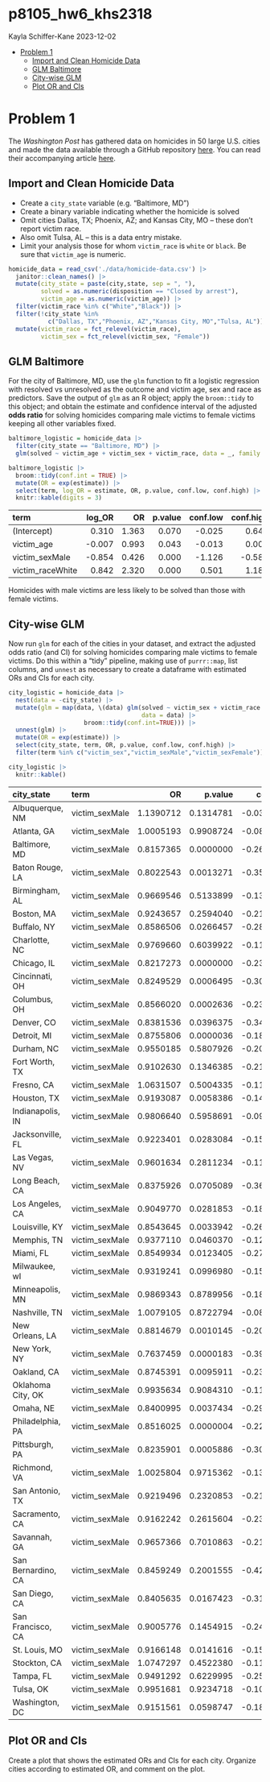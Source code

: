 p8105_hw6_khs2318
================
Kayla Schiffer-Kane
2023-12-02

- [Problem 1](#problem-1)
  - [Import and Clean Homicide Data](#import-and-clean-homicide-data)
  - [GLM Baltimore](#glm-baltimore)
  - [City-wise GLM](#city-wise-glm)
  - [Plot OR and CIs](#plot-or-and-cis)

# Problem 1

The *Washington Post* has gathered data on homicides in 50 large U.S.
cities and made the data available through a GitHub repository
[here](https://github.com/washingtonpost/data-homicides). You can read
their accompanying article
[here](https://www.washingtonpost.com/graphics/2018/investigations/where-murders-go-unsolved/).

## Import and Clean Homicide Data

- Create a `city_state` variable (e.g. “Baltimore, MD”)
- Create a binary variable indicating whether the homicide is solved
- Omit cities Dallas, TX; Phoenix, AZ; and Kansas City, MO – these don’t
  report victim race.
- Also omit Tulsa, AL – this is a data entry mistake.
- Limit your analysis those for whom `victim_race` is `white` or
  `black`. Be sure that `victim_age` is numeric.

``` r
homicide_data = read_csv('./data/homicide-data.csv') |>
  janitor::clean_names() |>
  mutate(city_state = paste(city,state, sep = ", "),
         solved = as.numeric(disposition == "Closed by arrest"),
         victim_age = as.numeric(victim_age)) |>
  filter(victim_race %in% c("White","Black")) |>
  filter(!city_state %in% 
           c("Dallas, TX","Phoenix, AZ","Kansas City, MO","Tulsa, AL")) |>
  mutate(victim_race = fct_relevel(victim_race),
         victim_sex = fct_relevel(victim_sex, "Female"))
```

## GLM Baltimore

For the city of Baltimore, MD, use the `glm` function to fit a logistic
regression with resolved vs unresolved as the outcome and victim age,
sex and race as predictors. Save the output of `glm` as an R object;
apply the `broom::tidy` to this object; and obtain the estimate and
confidence interval of the adjusted **odds ratio** for solving homicides
comparing male victims to female victims keeping all other variables
fixed.

``` r
baltimore_logistic = homicide_data |> 
  filter(city_state == "Baltimore, MD") |>
  glm(solved ~ victim_age + victim_sex + victim_race, data = _, family = binomial()) 

baltimore_logistic |>
  broom::tidy(conf.int = TRUE) |>
  mutate(OR = exp(estimate)) |>
  select(term, log_OR = estimate, OR, p.value, conf.low, conf.high) |> 
  knitr::kable(digits = 3)
```

| term             | log_OR |    OR | p.value | conf.low | conf.high |
|:-----------------|-------:|------:|--------:|---------:|----------:|
| (Intercept)      |  0.310 | 1.363 |   0.070 |   -0.025 |     0.648 |
| victim_age       | -0.007 | 0.993 |   0.043 |   -0.013 |     0.000 |
| victim_sexMale   | -0.854 | 0.426 |   0.000 |   -1.126 |    -0.584 |
| victim_raceWhite |  0.842 | 2.320 |   0.000 |    0.501 |     1.187 |

Homicides with male victims are less likely to be solved than those with
female victims.

## City-wise GLM

Now run `glm` for each of the cities in your dataset, and extract the
adjusted odds ratio (and CI) for solving homicides comparing male
victims to female victims. Do this within a “tidy” pipeline, making use
of `purrr::map`, list columns, and `unnest` as necessary to create a
dataframe with estimated ORs and CIs for each city.

``` r
city_logistic = homicide_data |>
  nest(data = -city_state) |>
  mutate(glm = map(data, \(data) glm(solved ~ victim_sex + victim_race + victim_age,  
                                     data = data) |>
                     broom::tidy(conf.int=TRUE))) |>
  unnest(glm) |>
  mutate(OR = exp(estimate)) |>
  select(city_state, term, OR, p.value, conf.low, conf.high) |>
  filter(term %in% c("victim_sex","victim_sexMale","victim_sexFemale"))

city_logistic |>
  knitr::kable()
```

| city_state         | term           |        OR |   p.value |   conf.low |  conf.high |
|:-------------------|:---------------|----------:|----------:|-----------:|-----------:|
| Albuquerque, NM    | victim_sexMale | 1.1390712 | 0.1314781 | -0.0381730 |  0.2985993 |
| Atlanta, GA        | victim_sexMale | 1.0005193 | 0.9908724 | -0.0884014 |  0.0894397 |
| Baltimore, MD      | victim_sexMale | 0.8157365 | 0.0000000 | -0.2662316 | -0.1410963 |
| Baton Rouge, LA    | victim_sexMale | 0.8022543 | 0.0013271 | -0.3539181 | -0.0867412 |
| Birmingham, AL     | victim_sexMale | 0.9669546 | 0.5133899 | -0.1343294 |  0.0671220 |
| Boston, MA         | victim_sexMale | 0.9243657 | 0.2594040 | -0.2151667 |  0.0578717 |
| Buffalo, NY        | victim_sexMale | 0.8586506 | 0.0266457 | -0.2867125 | -0.0180738 |
| Charlotte, NC      | victim_sexMale | 0.9769660 | 0.6039922 | -0.1113139 |  0.0647071 |
| Chicago, IL        | victim_sexMale | 0.8217273 | 0.0000000 | -0.2384406 | -0.1542529 |
| Cincinnati, OH     | victim_sexMale | 0.8249529 | 0.0006495 | -0.3025121 | -0.0823458 |
| Columbus, OH       | victim_sexMale | 0.8566020 | 0.0002636 | -0.2376334 | -0.0719304 |
| Denver, CO         | victim_sexMale | 0.8381536 | 0.0396375 | -0.3436593 | -0.0094486 |
| Detroit, MI        | victim_sexMale | 0.8755806 | 0.0000036 | -0.1889734 | -0.0767627 |
| Durham, NC         | victim_sexMale | 0.9550185 | 0.5807926 | -0.2091392 |  0.1170900 |
| Fort Worth, TX     | victim_sexMale | 0.9102630 | 0.1346385 | -0.2169351 |  0.0288917 |
| Fresno, CA         | victim_sexMale | 1.0631507 | 0.5004335 | -0.1165739 |  0.2390476 |
| Houston, TX        | victim_sexMale | 0.9193087 | 0.0058386 | -0.1438816 | -0.0243850 |
| Indianapolis, IN   | victim_sexMale | 0.9806640 | 0.5958691 | -0.0916648 |  0.0526140 |
| Jacksonville, FL   | victim_sexMale | 0.9223401 | 0.0283084 | -0.1529999 | -0.0086825 |
| Las Vegas, NV      | victim_sexMale | 0.9601634 | 0.2811234 | -0.1145325 |  0.0332288 |
| Long Beach, CA     | victim_sexMale | 0.8375926 | 0.0705089 | -0.3681492 |  0.0137024 |
| Los Angeles, CA    | victim_sexMale | 0.9049770 | 0.0281853 | -0.1888889 | -0.0108027 |
| Louisville, KY     | victim_sexMale | 0.8543645 | 0.0033942 | -0.2622374 | -0.0525573 |
| Memphis, TN        | victim_sexMale | 0.9377110 | 0.0460370 | -0.1274402 | -0.0011867 |
| Miami, FL          | victim_sexMale | 0.8549934 | 0.0123405 | -0.2788485 | -0.0344746 |
| Milwaukee, wI      | victim_sexMale | 0.9319241 | 0.0996980 | -0.1543611 |  0.0133532 |
| Minneapolis, MN    | victim_sexMale | 0.9869343 | 0.8789956 | -0.1823214 |  0.1560176 |
| Nashville, TN      | victim_sexMale | 1.0079105 | 0.8722794 | -0.0881489 |  0.1039076 |
| New Orleans, LA    | victim_sexMale | 0.8814679 | 0.0010145 | -0.2012426 | -0.0510908 |
| New York, NY       | victim_sexMale | 0.7637459 | 0.0000183 | -0.3913653 | -0.1476751 |
| Oakland, CA        | victim_sexMale | 0.8745391 | 0.0095911 | -0.2352311 | -0.0328853 |
| Oklahoma City, OK  | victim_sexMale | 0.9935634 | 0.9084310 | -0.1164403 |  0.1035254 |
| Omaha, NE          | victim_sexMale | 0.8400995 | 0.0037434 | -0.2912565 | -0.0572134 |
| Philadelphia, PA   | victim_sexMale | 0.8516025 | 0.0000004 | -0.2225559 | -0.0987148 |
| Pittsburgh, PA     | victim_sexMale | 0.8235901 | 0.0005886 | -0.3041896 | -0.0839751 |
| Richmond, VA       | victim_sexMale | 1.0025804 | 0.9715362 | -0.1388618 |  0.1440160 |
| San Antonio, TX    | victim_sexMale | 0.9219496 | 0.2320853 | -0.2142842 |  0.0517548 |
| Sacramento, CA     | victim_sexMale | 0.9162242 | 0.2615604 | -0.2398613 |  0.0648729 |
| Savannah, GA       | victim_sexMale | 0.9657366 | 0.7010863 | -0.2126489 |  0.1429206 |
| San Bernardino, CA | victim_sexMale | 0.8459249 | 0.2001555 | -0.4221720 |  0.0875226 |
| San Diego, CA      | victim_sexMale | 0.8405635 | 0.0167423 | -0.3150708 | -0.0322947 |
| San Francisco, CA  | victim_sexMale | 0.9005776 | 0.1454915 | -0.2454786 |  0.0360408 |
| St. Louis, MO      | victim_sexMale | 0.9166148 | 0.0141616 | -0.1565572 | -0.0175787 |
| Stockton, CA       | victim_sexMale | 1.0747297 | 0.4522380 | -0.1154518 |  0.2595901 |
| Tampa, FL          | victim_sexMale | 0.9491292 | 0.6229995 | -0.2599956 |  0.1555748 |
| Tulsa, OK          | victim_sexMale | 0.9951681 | 0.9234718 | -0.1036202 |  0.0939329 |
| Washington, DC     | victim_sexMale | 0.9151561 | 0.0598747 | -0.1809246 |  0.0036032 |

## Plot OR and CIs

Create a plot that shows the estimated ORs and CIs for each city.
Organize cities according to estimated OR, and comment on the plot.
